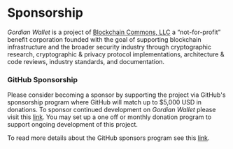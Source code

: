 # Sponsorship

*Gordian Wallet* is a project of [Blockchain Commons, LLC](https://www.blockchaincommons.com/) a “not-for-profit” benefit corporation founded with the goal of supporting blockchain infrastructure and the broader security industry through cryptographic research, cryptographic & privacy protocol implementations, architecture & code reviews, industry standards, and documentation.

### GitHub Sponsorship 

Please consider becoming a sponsor by supporting the project via GitHub's sponsorship program where GitHub will match up to $5,000 USD in donations. To sponsor continued development on *Gordian Wallet* please visit this [link](https://github.com/sponsors/BlockchainCommons). You may set up a one off or monthly donation program to support ongoing development of this project.

To read more details about the GitHub sponsors program see this [link](https://help.github.com/en/github/supporting-the-open-source-community-with-github-sponsors/about-github-sponsors).

